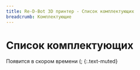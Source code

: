 ```yaml
---
title: Re-D-Bot 3D принтер - Список комплектующих
breadcrumb: Комплектующие
---
```


# Список комплектующих

Появится в скором времени (;
{:.text-muted}